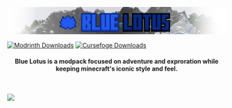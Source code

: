 <img src="https://raw.githubusercontent.com/tazta2ra/bluelotus/main/assets/logo/hires/modrinth30.png" alt="Blue Lotus"><br>

<a href="https://modrinth.com/modpack/bluelotus"><img alt="Modrinth Downloads" src="https://img.shields.io/modrinth/dt/CVfnTLOu?color=00ff33&logo=Modrinth&style=for-the-badge"></a> <a href="https://www.curseforge.com/minecraft/modpacks/blue-lotus"><img alt="Cursefoge Downloads" src="https://cf.way2muchnoise.eu/678970.svg?badge_style=for_the_badge"></a>

<h4><center>Blue Lotus is a modpack focused on adventure and exproration while keeping minecraft's iconic style and feel.</center></h4> <br>

<a href="https://modrinth.com/modpack/bluelotus"><img src="https://raw.githubusercontent.com/modrinth/art/a05e2307b42762d64a370a3cf3e8b6b30735dce1/Branding/Badge/badge-dark.svg"></a>
